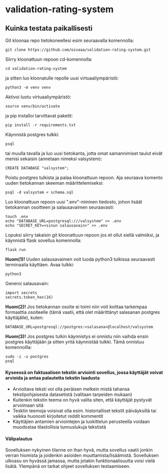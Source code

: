 # validation-rating-system

## Kuinka testata paikallisesti

Git kloonaa repo tietokoneellesi esim seuraavalla komennolla:

    git clone https://github.com/oivaaa/validation-rating-system.git

Siirry kloonattuun repoon cd-komennolla:

    cd validation-rating-system

ja sitten luo kloonatulle repolle uusi virtuaaliympäristö:

    python3 -m venv venv

Aktivoi luotu virtuaaliympäristö:

    source venv/bin/activate

ja pip installoi tarvittavat paketit:

    pip install -r requirements.txt

Käynnistä postgres tulkki:
    
    psql

tai muulla tavalla ja 
luo uusi tietokanta, jotta omat samannimiset taulut eivät menisi sekaisin (annetaan nimeksi valsystem):

    CREATE DATABASE "valsystem";

Poistu postgres tulkista ja palaa kloonattuun repoon. Aja seuraava komento uuden tietokannan skeeman määrittelemiseksi:

    psql -d valsystem < schema.sql


Luo kloonattuun repoon uusi ".env"-niminen tiedosto, johon lisäät tietokannan osoitteen ja salausavaimen seuraavasti:

    touch .env
    echo "DATABASE_URL=postgresql:///valsystem" >> .env
    echo "SECRET_KEY=<sinun salausavain>" >> .env 
    
Lopuksi siirry takaisin git kloonattuun repoon jos et ollut siellä valmiiksi, ja käynnistä flask sovellus komennolla:

    flask run


**Huom(1)!** Uuden salausavaimen voit luoda python3 tulkissa seuraavasti terminaalia käyttäen.
Avaa tulkki:

    python3

Generoi salausavain:

    import secrets
    secrets.token_hex(16)

**Huom(2)!** Jos tietokannan osoite ei toimi niin voit koittaa tarkempaa formaattia osoiteelle (tämä vaatii, että olet määrittänyt salasanan postgres käyttäjälle), kuten:

    DATABASE_URL=postgresql://postgres:<salasana>@localhost/valsystem

**Huom(3)!** Jos postgres tulkin käynnistys ei onnistu niin vaihda ensin postgres käyttäjään ja sitten yritä käynnistää tulkki. Tämä onnistuu komennoilla:

    sudo -i -u postgres
    psql


#### Kyseessä on faktuaalisen tekstin arviointi sovellus, jossa käyttäjät voivat arvioida ja antaa palautetta tekstin laadusta
* Arvioitava teksti voi olla peräisen melkein mistä tahansa tekstipohjaisesta datasetistä (valitaan tarpeiden mukaan)
* Kuitenkin tekstin teema on hyvä valita siten, että käyttäjät pystyvät arvoimaan sitä
* Tesktin teemoja voisivat olla esim. historialliset tekstit päiväyksillä tai vaikka huonosti kirjoitetut reddit kommentit
* Käyttäjien antamien arviointejen ja luokittelun perusteella voidaan muodostaa tilastollisia tunnuslukuja tekstistä

#### Välipalautus

Sovelluksen nykyinen tilanne on ihan hyvä, mutta sovellus vaatii jonkin verran hiomista ja joidenkin asioiden muuttamista/lisäämistä. Sovelluksen ulkoasu on hyvässä jamassa, mutta jotakin funktionaalisuutta voisi vielä lisätä. Ylempänä on tarkat ohjeet sovelluksen testaamiseen.
